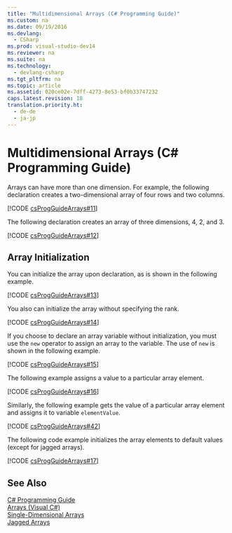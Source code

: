 ```yaml
---
title: "Multidimensional Arrays (C# Programming Guide)"
ms.custom: na
ms.date: 09/19/2016
ms.devlang: 
  - CSharp
ms.prod: visual-studio-dev14
ms.reviewer: na
ms.suite: na
ms.technology: 
  - devlang-csharp
ms.tgt_pltfrm: na
ms.topic: article
ms.assetid: 020ce02e-7dff-4273-8e53-bf0b33747232
caps.latest.revision: 18
translation.priority.ht: 
  - de-de
  - ja-jp
---
```

# Multidimensional Arrays (C# Programming Guide)
Arrays can have more than one dimension. For example, the following declaration creates a two-dimensional array of four rows and two columns.  
  
 [!CODE [csProgGuideArrays#11](../CodeSnippet/VS_Snippets_VBCSharp/csProgGuideArrays#11)]  
  
 The following declaration creates an array of three dimensions, 4, 2, and 3.  
  
 [!CODE [csProgGuideArrays#12](../CodeSnippet/VS_Snippets_VBCSharp/csProgGuideArrays#12)]  
  
## Array Initialization  
 You can initialize the array upon declaration, as is shown in the following example.  
  
 [!CODE [csProgGuideArrays#13](../CodeSnippet/VS_Snippets_VBCSharp/csProgGuideArrays#13)]  
  
 You also can initialize the array without specifying the rank.  
  
 [!CODE [csProgGuideArrays#14](../CodeSnippet/VS_Snippets_VBCSharp/csProgGuideArrays#14)]  
  
 If you choose to declare an array variable without initialization, you must use the `new` operator to assign an array to the variable. The use of `new` is shown in the following example.  
  
 [!CODE [csProgGuideArrays#15](../CodeSnippet/VS_Snippets_VBCSharp/csProgGuideArrays#15)]  
  
 The following example assigns a value to a particular array element.  
  
 [!CODE [csProgGuideArrays#16](../CodeSnippet/VS_Snippets_VBCSharp/csProgGuideArrays#16)]  
  
 Similarly, the following example gets the value of a particular array element and assigns it to variable `elementValue`.  
  
 [!CODE [csProgGuideArrays#42](../CodeSnippet/VS_Snippets_VBCSharp/csProgGuideArrays#42)]  
  
 The following code example initializes the array elements to default values (except for jagged arrays).  
  
 [!CODE [csProgGuideArrays#17](../CodeSnippet/VS_Snippets_VBCSharp/csProgGuideArrays#17)]  
  
## See Also  
 [C# Programming Guide](../vs140/C#-Programming-Guide.md)   
 [Arrays (Visual C#)](../Topic/Arrays%20\(C%23%20Programming%20Guide\).md)   
 [Single-Dimensional Arrays](../vs140/Single-Dimensional-Arrays--C#-Programming-Guide-.md)   
 [Jagged Arrays](../Topic/Jagged%20Arrays%20\(C%23%20Programming%20Guide\).md)